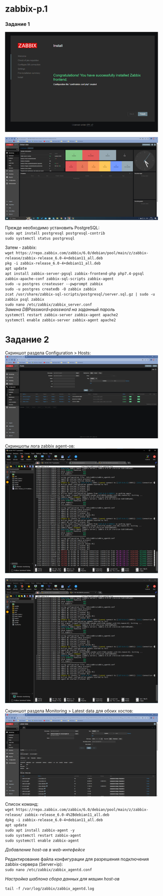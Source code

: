 # zabbix-p.1

### Задание 1

![Скриншот успешной установки zabbix](https://github.com/JulieJool/zabbix-stuff/blob/main/img/zabbix-installation.jpg)

![Скриншот авторизации в админке zabbix](https://github.com/JulieJool/zabbix-stuff/blob/main/img/zabbix-global-view.jpg)

Прежде необходимо установить PostgreSQL:  
`sudo apt install postgresql postgresql-contrib`  
`sudo systemctl status postgresql`  

Затем - zabbix:  
`wget https://repo.zabbix.com/zabbix/6.0/debian/pool/main/z/zabbix-release/zabbix-release_6.0-4+debian11_all.deb`  
`pkg -i zabbix-release_6.0-4+debian11_all.deb`  
`apt update`  
`apt install zabbix-server-pgsql zabbix-frontend-php php7.4-pgsql zabbix-apache-conf zabbix-sql-scripts zabbix-agent`  
`sudo -u postgres createuser --pwprompt zabbix`  
`sudo -u postgres createdb -O zabbix zabbix`  
`zcat /usr/share/zabbix-sql-scripts/postgresql/server.sql.gz | sudo -u zabbix psql zabbix`  
`sudo nano /etc/zabbix/zabbix_server.conf`  
*Замена DBPassword=password на заданный пароль*  
`systemctl restart zabbix-server zabbix-agent apache2`  
`systemctl enable zabbix-server zabbix-agent apache2`  


# Задание 2

Скриншот раздела Configuration > Hosts:
![Скриншот раздела Configuration > Hosts](https://github.com/JulieJool/zabbix-stuff/blob/main/img/Configuration-hosts.png)

Скриншоты лога zabbix agent-ов:
![Скриншоты лога zabbix agent-ов](https://github.com/JulieJool/zabbix-stuff/blob/main/img/log-agent-1.png)

![Скриншоты лога zabbix agent-ов](https://github.com/JulieJool/zabbix-stuff/blob/main/img/log-agent-2.png)

Cкриншот раздела Monitoring > Latest data для обоих хостов:
![Cкриншот раздела Monitoring > Latest data для обоих хостов](https://github.com/JulieJool/zabbix-stuff/blob/main/img/Monitoring-latest_data.png)

Список команд:  
`wget https://repo.zabbix.com/zabbix/6.0/debian/pool/main/z/zabbix-release/
zabbix-release_6.0-4%2Bdebian11_all.deb`  
`dpkg -i zabbix-release_6.0-4+debian11_all.deb`  
`apt update`  
`sudo apt install zabbix-agent -y`  
`sudo systemctl restart zabbix-agent`  
`sudo systemctl enable zabbix-agent`  

*Добавление host-oв в web-интефейсе*  

Редактирование файла конфигурации для разрешения подключения zabbix-сервера (Server=ip):  
`sudo nano /etc/zabbix/zabbix_agentd.conf`  

*Настройка шаблона сбора данных для машин host-ов*  

`tail -f /var/log/zabbix/zabbix_agentd.log`



